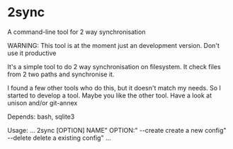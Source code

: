 2sync
=====

A command-line tool for 2 way synchronisation

WARNING: This tool is at the moment just an development version. Don't use it productive

It's a simple tool to do 2 way synchronisation on filesystem.
It check files from 2 two paths and synchronise it.

I found a few other tools who do this, but it doesn't match my needs. So I started to develop a tool.
Maybe you like the other tool. Have a look at unison and/or git-annex

Depends: bash, sqlite3

Usage:
...
2sync [OPTION] NAME"
OPTION:"
	--create	create a new config"
	--delete	delete a existing config"
...
